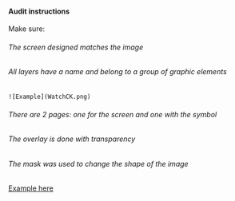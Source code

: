 #### Audit instructions

Make sure: 

###### The screen designed matches the image
###### All layers have a name and belong to a group of graphic elements
    
    
    ![Example](WatchCK.png)
    
###### There are 2 pages: one for the screen and one with the symbol
###### The overlay is done with transparency
###### The mask was used to change the shape of the image

[Example here](https://www.figma.com/file/qBYmuatLnhRrWMGlf5vMau/UI-I-Challenge---UI-Ex-10)